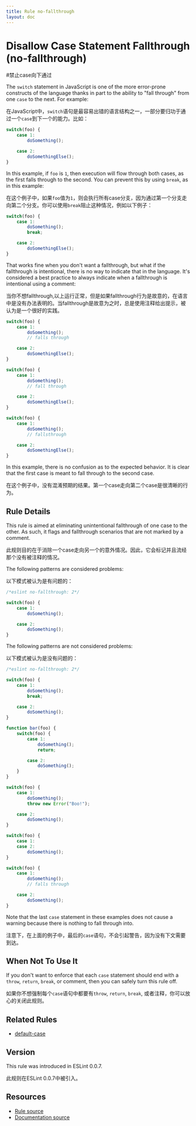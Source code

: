 ```yaml
---
title: Rule no-fallthrough
layout: doc
---
```

<!-- Note: No pull requests accepted for this file. See README.md in the root directory for details. -->

# Disallow Case Statement Fallthrough (no-fallthrough)

#禁止case向下通过

The `switch` statement in JavaScript is one of the more error-prone constructs of the language thanks in part to the ability to "fall through" from one `case` to the next. For example:

在JavaScript中，`switch`语句是最容易出错的语言结构之一，一部分要归功于通过一个`case`到下一个的能力。比如：

```js
switch(foo) {
    case 1:
        doSomething();

    case 2:
        doSomethingElse();
}
```

In this example, if `foo` is `1`, then execution will flow through both cases, as the first falls through to the second. You can prevent this by using `break`, as in this example:

在这个例子中，如果`foo`值为`1`，则会执行所有case分支，因为通过第一个分支走向第二个分支。你可以使用`break`阻止这种情况，例如以下例子：

```js
switch(foo) {
    case 1:
        doSomething();
        break;

    case 2:
        doSomethingElse();
}
```

That works fine when you don't want a fallthrough, but what if the fallthrough is intentional, there is no way to indicate that in the language. It's considered a best practice to always indicate when a fallthrough is intentional using a comment:

当你不想fallthrough,以上运行正常，但是如果fallthrough行为是故意的，在语言中是没有办法表明的。当fallthrough是故意为之时，总是使用注释给出提示，被认为是一个很好的实践。

```js
switch(foo) {
    case 1:
        doSomething();
        // falls through

    case 2:
        doSomethingElse();
}

switch(foo) {
    case 1:
        doSomething();
        // fall through

    case 2:
        doSomethingElse();
}

switch(foo) {
    case 1:
        doSomething();
        // fallsthrough

    case 2:
        doSomethingElse();
}
```

In this example, there is no confusion as to the expected behavior. It is clear that the first case is meant to fall through to the second case.

在这个例子中，没有混淆预期的结果。第一个case走向第二个case是很清晰的行为。

## Rule Details

This rule is aimed at eliminating unintentional fallthrough of one case to the other. As such, it flags and fallthrough scenarios that are not marked by a comment.

此规则目的在于消除一个case走向另一个的意外情况。因此，它会标记并且流经那个没有被注释的情况。

The following patterns are considered problems:

以下模式被认为是有问题的：

```js
/*eslint no-fallthrough: 2*/

switch(foo) {
    case 1:
        doSomething();

    case 2:
        doSomething();
}
```

The following patterns are not considered problems:

以下模式被认为是没有问题的：

```js
/*eslint no-fallthrough: 2*/

switch(foo) {
    case 1:
        doSomething();
        break;

    case 2:
        doSomething();
}

function bar(foo) {
    switch(foo) {
        case 1:
            doSomething();
            return;

        case 2:
            doSomething();
    }
}

switch(foo) {
    case 1:
        doSomething();
        throw new Error("Boo!");

    case 2:
        doSomething();
}

switch(foo) {
    case 1:
    case 2:
        doSomething();
}

switch(foo) {
    case 1:
        doSomething();
        // falls through

    case 2:
        doSomething();
}
```

Note that the last `case` statement in these examples does not cause a warning because there is nothing to fall through into.

注意下，在上面的例子中，最后的`case`语句，不会引起警告，因为没有下文需要到达。

## When Not To Use It

If you don't want to enforce that each `case` statement should end with a `throw`, `return`, `break`, or comment, then you can safely turn this rule off.

如果你不想强制每个`case`语句中都要有`throw`, `return`, `break`, 或者注释，你可以放心的关闭此规则。

## Related Rules

* [default-case](default-case)

## Version

This rule was introduced in ESLint 0.0.7.

此规则在ESLint 0.0.7中被引入。

## Resources

* [Rule source](https://github.com/eslint/eslint/tree/master/lib/rules/no-fallthrough.js)
* [Documentation source](https://github.com/eslint/eslint/tree/master/docs/rules/no-fallthrough.md)
